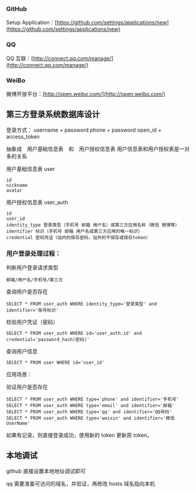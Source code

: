 ### GitHub

Setup Application：[https://github.com/settings/applications/new](https://github.com/settings/applications/new)


### QQ

QQ 互联：[http://connect.qq.com/manage/](http://connect.qq.com/manage/)


### WeiBo

微博开放平台：[http://open.weibo.com/](http://open.weibo.com/)


## 第三方登录系统数据库设计

登录方式：
username + password
phone + password
open_id + access_token


抽象成　用户基础信息表　和　用户授权信息表
用户信息表和用户授权表是一对多的关系

用户基础信息表 user
```
id
nickname
avatar
```
用户授权信息表 user_auth
```
id
user_id
identity_type 登录类型（手机号 邮箱 用户名）或第三方应用名称（微信 微博等）
identifier 标识（手机号 邮箱 用户名或第三方应用的唯一标识）
credential 密码凭证（站内的保存密码，站外的不保存或保存token）
```

### 用户登录处理过程：

判断用户登录请求类型
```
邮箱/用户名/手机号/第三方
```

查询用户是否存在
```
SELECT * FROM user_auth WHERE identity_type='登录类型' and identifier='账号标识'
```

校验用户凭证（密码）
```
SELECT * FROM user_auth WHERE id='user_auth.id' and credential='password_hash(密码)'
```

查询用户信息
```
SELECT * FROM user WHERE id='user_id'
```


应用场景：

验证用户是否存在
```
SELECT * FROM user_auth WHERE type='phone' and identifier='手机号'
SELECT * FROM user_auth WHERE type='email' and identifier='邮箱'
SELECT * FROM user_auth WHERE type='qq' and identifier='QQ号码'
SELECT * FROM user_auth WHERE type='weixin' and identifier='微信UserName'
```
如果有记录，则直接登录成功，使用新的 token 更新原 token。


## 本地调试

github 直接设置本地地址调试即可

qq 需要准备可访问的域名，并验证，再修改 hosts 域名指向本机

